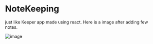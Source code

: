 # NoteKeeping
just like Keeper app made using react. 
Here is a image after adding few notes.

![image](https://github.com/user-attachments/assets/34d30774-205b-471f-af1e-6d4682f93b62)
